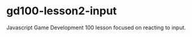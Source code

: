 gd100-lesson2-input
======================

Javascript Game Development 100 lesson focused on reacting to input.

